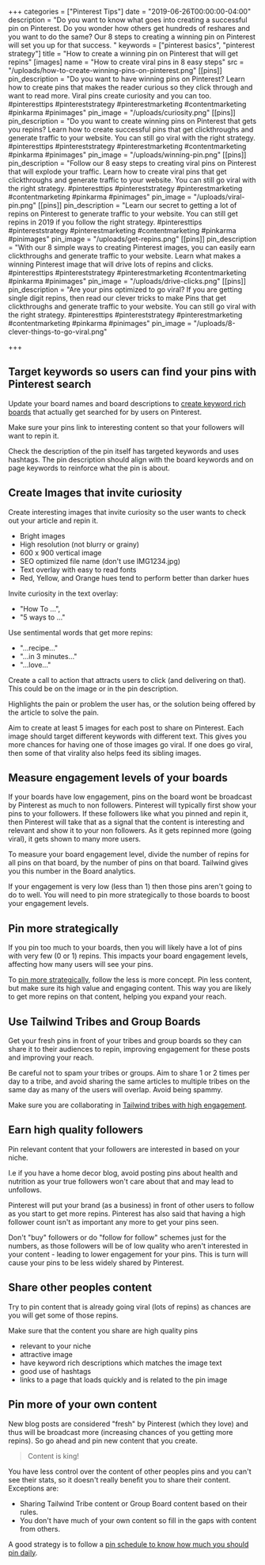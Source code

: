 +++
categories = ["Pinterest Tips"]
date = "2019-06-26T00:00:00-04:00"
description = "Do you want to know what goes into creating a successful pin on Pinterest. Do you wonder how others get hundreds of reshares and you want to do the same? Our 8 steps to creating a winning pin on Pinterest will set you up for that success. "
keywords = ["pinterest basics", "pinterest strategy"]
title = "How to create a winning pin on Pinterest that will get repins"
[images]
name = "How to create viral pins in 8 easy steps"
src = "/uploads/how-to-create-winning-pins-on-pinterest.png"
[[pins]]
pin_description = "Do you want to have winning pins on Pinterest? Learn how to create pins that makes the reader curious so they click through and want to read more. Viral pins create curiosity and you can too.  #pinteresttips #pintereststrategy #pinterestmarketing #contentmarketing #pinkarma #pinimages"
pin_image = "/uploads/curiosity.png"
[[pins]]
pin_description = "Do you want to create winning pins on Pinterest that gets you repins? Learn how to create successful pins that get clickthroughs and generate traffic to your website. You can still go viral with the right strategy.  #pinteresttips #pintereststrategy #pinterestmarketing #contentmarketing #pinkarma #pinimages"
pin_image = "/uploads/winning-pin.png"
[[pins]]
pin_description = "Follow our 8 easy steps to creating viral pins on Pinterest that will explode your traffic. Learn how to create viral pins that get clickthroughs and generate traffic to your website. You can still go viral with the right strategy.  #pinteresttips #pintereststrategy #pinterestmarketing #contentmarketing #pinkarma #pinimages"
pin_image = "/uploads/viral-pin.png"
[[pins]]
pin_description = "Learn our secret to getting a lot of repins on Pinterest to generate traffic to your website. You can still get repins in 2019 if you follow the right strategy.  #pinteresttips #pintereststrategy #pinterestmarketing #contentmarketing #pinkarma #pinimages"
pin_image = "/uploads/get-repins.png"
[[pins]]
pin_description = "With our 8 simple ways to creating Pinterest images, you can easily earn clickthroughs and generate traffic to your website. Learn what makes a winning Pinterest image that will drive lots of repins and clicks.  #pinteresttips #pintereststrategy #pinterestmarketing #contentmarketing #pinkarma #pinimages"
pin_image = "/uploads/drive-clicks.png"
[[pins]]
pin_description = "Are your pins optimized to go viral?  If you are getting single digit repins, then read our clever tricks to make Pins that get clickthroughs and generate traffic to your website. You can still go viral with the right strategy.  #pinteresttips #pintereststrategy #pinterestmarketing #contentmarketing #pinkarma #pinimages"
pin_image = "/uploads/8-clever-things-to-go-viral.png"

+++
## Target keywords so users can find your pins with Pinterest search

Update your board names and board descriptions to [create keyword rich boards](/blog/how-to-create-keyword-rich-pinterest-board-names-to-get-more-repins/ "Create keyword rich board names and board descriptions") that actually get searched for by users on Pinterest. 

Make sure your pins link to interesting content so that your followers will want to repin it.

Check the description of the pin itself has targeted keywords and uses hashtags. The pin description should align with the board keywords and on page keywords to reinforce what the pin is about.

## Create Images that invite curiosity

Create interesting images that invite curiosity so the user wants to check out your article and repin it.

* Bright images
* High resolution (not blurry or grainy)
* 600 x 900 vertical image
* SEO optimized file name (don't use IMG1234.jpg)
* Text overlay with easy to read fonts
* Red, Yellow, and Orange hues tend to perform better than darker hues

Invite curiosity in the text overlay:

* "How To ...", 
* "5 ways to ..."

Use sentimental words that get more repins:

* "...recipe..."
* "...in 3 minutes..."
* "...love..."

Create a call to action that attracts users to click (and delivering on that). This could be on the image or in the pin description.

Highlights the pain or problem the user has, or the solution being offered by the article to solve the pain.

Aim to create at least 5 images for each post to share on Pinterest.  Each image should target different keywords with different text.  This gives you more chances for having one of those images go viral.  If one does go viral, then some of that virality also helps feed its sibling images.

## Measure engagement levels of your boards

If your boards have low engagement, pins on the board wont be broadcast by Pinterest as much to non followers.  Pinterest will typically first show your pins to your followers.  If these followers like what you pinned and repin it, then Pinterest will take that as a signal that the content is interesting and relevant and show it to your non followers.  As it gets repinned more (going viral), it gets shown to many more users.

To measure your board engagement level, divide the number of repins for all pins on that board, by the number of pins on that board.  Tailwind gives you this number in the Board analytics.

If your engagement is very low (less than 1) then those pins aren't going to do to well.  You will need to pin more strategically to those boards to boost your engagement levels.

## Pin more strategically

If you pin too much to your boards, then you will likely have a lot of pins with very few (0 or 1) repins.  This impacts your board engagement levels, affecting how many users will see your pins.

To [pin more strategically](/blog/how-many-pins-should-you-pin-per-day/ "Pin more strategically"), follow the less is more concept.  Pin less content, but make sure its high value and engaging content.  This way you are likely to get more repins on that content, helping you expand your reach.

## Use Tailwind Tribes and Group Boards

Get your fresh pins in front of your tribes and group boards so they can share it to their audiences to repin, improving engagement for these posts and improving your reach.

Be careful not to spam your tribes or groups.  Aim to share 1 or 2 times per day to a tribe, and avoid sharing the same articles to multiple tribes on the same day as many of the users will overlap. Avoid being spammy.

Make sure you are collaborating in [Tailwind tribes with high engagement](/blog/how-to-evaluate-tailwind-tribes-to-join/ "How to evaluate a Tailwind Tribe").

## Earn high quality followers

Pin relevant content that your followers are interested in based on your niche.

I.e if you have a home decor blog, avoid posting pins about health and nutrition as your true followers won't care about that and may lead to unfollows.

Pinterest will put your brand (as a business) in front of other users to follow as you start to get more repins.  Pinterest has also said that having a high follower count isn't as important any more to get your pins seen.

Don't "buy" followers or do "follow for follow" schemes just for the numbers, as those followers will be of low quality who aren't interested in your content - leading to lower engagement for your pins.  This is turn will cause your pins to be less widely shared by Pinterest.

##  Share other peoples content

Try to pin content that is already going viral (lots of repins) as chances are you will get some of those repins.

Make sure that the content you share are high quality pins 

* relevant to your niche
* attractive image
* have keyword rich descriptions which matches the image text
* good use of hashtags
* links to a page that loads quickly and is related to the pin image

## Pin more of your own content

New blog posts are considered "fresh" by Pinterest (which they love) and thus will be broadcast more (increasing chances of you getting more repins).  So go ahead and pin new content that you create. 

> Content is king!

You have less control over the content of other peoples pins and you can't see their stats, so it doesn't really benefit you to share their content.  Exceptions are:

* Sharing Tailwind Tribe content or Group Board content based on their rules.
* You don't have much of your own content so fill in the gaps with content from others.

A good strategy is to follow a [pin schedule to know how much you should pin daily](/blog/how-many-pins-should-you-pin-per-day/ "How many pins should I pin each day").